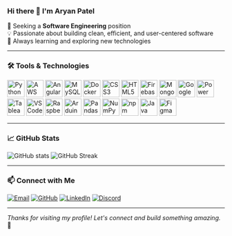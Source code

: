 
### Hi there 👋 I'm Aryan Patel

🚀 Seeking a **Software Engineering** position  
💡 Passionate about building clean, efficient, and user-centered software  
🌱 Always learning and exploring new technologies  

---

### 🛠️ Tools & Technologies

<p align="left">
  <a href="#" title="Python"><img src="https://cdn.jsdelivr.net/gh/devicons/devicon/icons/python/python-original.svg" height="40" alt="Python"/></a>
  <a href="#" title="AWS"><img src="https://cdn.jsdelivr.net/gh/devicons/devicon/icons/amazonwebservices/amazonwebservices-original.svg" height="40" alt="AWS"/></a>
  <a href="#" title="Angular"><img src="https://cdn.jsdelivr.net/gh/devicons/devicon/icons/angularjs/angularjs-original.svg" height="40" alt="Angular"/></a>
  <a href="#" title="MySQL"><img src="https://cdn.jsdelivr.net/gh/devicons/devicon/icons/mysql/mysql-original.svg" height="40" alt="MySQL"/></a>
  <a href="#" title="Docker"><img src="https://cdn.jsdelivr.net/gh/devicons/devicon/icons/docker/docker-original.svg" height="40" alt="Docker"/></a>
  <a href="#" title="CSS3"><img src="https://cdn.jsdelivr.net/gh/devicons/devicon/icons/css3/css3-original.svg" height="40" alt="CSS3"/></a>
  <a href="#" title="HTML5"><img src="https://cdn.jsdelivr.net/gh/devicons/devicon/icons/html5/html5-original.svg" height="40" alt="HTML5"/></a>
  <a href="#" title="Firebase"><img src="https://cdn.jsdelivr.net/gh/devicons/devicon/icons/firebase/firebase-plain.svg" height="40" alt="Firebase"/></a>
  <a href="#" title="MongoDB"><img src="https://cdn.jsdelivr.net/gh/devicons/devicon/icons/mongodb/mongodb-original.svg" height="40" alt="MongoDB"/></a>
  <a href="#" title="Google Colab"><img src="https://img.icons8.com/color/48/google-colab.png" height="40" alt="Google Colab"/></a>
  <a href="#" title="Power BI"><img src="https://img.icons8.com/color/48/power-bi.png" height="40" alt="Power BI"/></a>
  <a href="#" title="Tableau"><img src="https://img.icons8.com/color/48/tableau-software.png" height="40" alt="Tableau"/></a>
  <a href="#" title="VS Code"><img src="https://cdn.jsdelivr.net/gh/devicons/devicon/icons/vscode/vscode-original.svg" height="40" alt="VS Code"/></a>
  <a href="#" title="Raspberry Pi"><img src="https://img.icons8.com/color/48/raspberry-pi.png" height="40" alt="Raspberry Pi"/></a>
  <a href="#" title="Arduino Uno"><img src="https://cdn.jsdelivr.net/gh/devicons/devicon/icons/arduino/arduino-original.svg" height="40" alt="Arduino Uno"/></a>
  <a href="#" title="Pandas"><img src="https://cdn.jsdelivr.net/gh/devicons/devicon/icons/pandas/pandas-original.svg" height="40" alt="Pandas"/></a>
  <a href="#" title="NumPy"><img src="https://cdn.jsdelivr.net/gh/devicons/devicon/icons/numpy/numpy-original.svg" height="40" alt="NumPy"/></a>
  <a href="#" title="npm"><img src="https://cdn.jsdelivr.net/gh/devicons/devicon/icons/npm/npm-original-wordmark.svg" height="40" alt="npm"/></a>
  <a href="#" title="Java"><img src="https://cdn.jsdelivr.net/gh/devicons/devicon/icons/java/java-original.svg" height="40" alt="Java"/></a>
  <a href="#" title="Figma"><img src="https://cdn.jsdelivr.net/gh/devicons/devicon/icons/figma/figma-original.svg" height="40" alt="Figma"/></a>
</p>


---

### 📈 GitHub Stats

![GitHub stats](https://github-readme-stats.vercel.app/api?username=aryan1901&show_icons=true&theme=radical)
![GitHub Streak](https://streak-stats.demolab.com/?user=aryan1901&theme=radical)

---

### 📫 Connect with Me

[![Email](https://img.shields.io/badge/-Email-D14836?style=flat-square&logo=gmail&logoColor=white)](mailto:aryanpatel11041@gmail.com)
[![GitHub](https://img.shields.io/badge/-GitHub-181717?style=flat-square&logo=github&logoColor=white)](https://github.com/aryan1901/aryan1901)
[![LinkedIn](https://img.shields.io/badge/-LinkedIn-0077B5?style=flat-square&logo=linkedin&logoColor=white)](https://linkedin.com/in/patelar)
[![Discord](https://img.shields.io/badge/-Discord-5865F2?style=flat-square&logo=discord&logoColor=white)](https://discord.com/users/thor8416
)

---

*Thanks for visiting my profile! Let's connect and build something amazing.* 🚀

<!--
**aryan1901/aryan1901** is a ✨ _special_ ✨ repository because its `README.md` (this file) appears on your GitHub profile.

Here are some ideas to get you started:

- 🔭 I’m currently working on ...
- 🌱 I’m currently learning ...
- 👯 I’m looking to collaborate on ...
- 🤔 I’m looking for help with ...
- 💬 Ask me about ...
- 📫 How to reach me: ...
- 😄 Pronouns: ...
- ⚡ Fun fact: ...
-->
